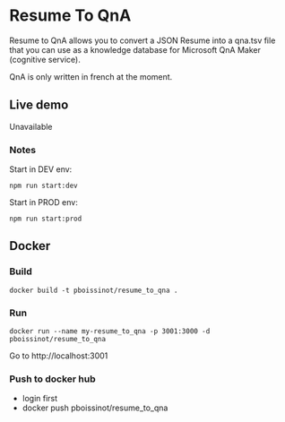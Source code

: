 # Resume To QnA
Resume to QnA allows you to convert a JSON Resume into a qna.tsv file that you can use as a knowledge database for Microsoft QnA Maker (cognitive service).

QnA is only written in french at the moment.

## Live demo
Unavailable

### Notes

Start in DEV env:
```
npm run start:dev
```

Start in PROD env:
```
npm run start:prod
```

## Docker
### Build
```
docker build -t pboissinot/resume_to_qna .
```

### Run
```
docker run --name my-resume_to_qna -p 3001:3000 -d pboissinot/resume_to_qna
```

Go to http://localhost:3001

### Push to docker hub
* login first
* docker push pboissinot/resume_to_qna
